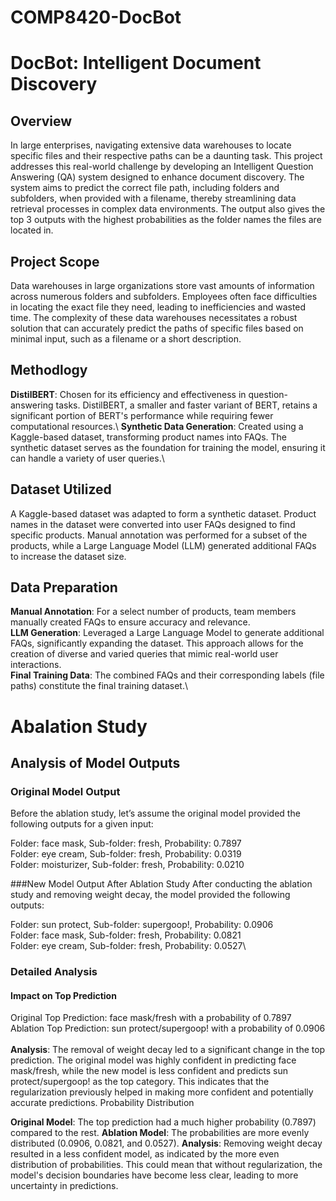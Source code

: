 # COMP8420-DocBot
 
# DocBot: Intelligent Document Discovery
## Overview
In large enterprises, navigating extensive data warehouses to locate specific files and their respective paths can be a daunting task. This project addresses this real-world challenge by developing an Intelligent Question Answering (QA) system designed to enhance document discovery. The system aims to predict the correct file path, including folders and subfolders, when provided with a filename, thereby streamlining data retrieval processes in complex data environments. The output also gives the top 3 outputs with the highest probabilities as the folder names the files are located in.

## Project Scope
Data warehouses in large organizations store vast amounts of information across numerous folders and subfolders. Employees often face difficulties in locating the exact file they need, leading to inefficiencies and wasted time. The complexity of these data warehouses necessitates a robust solution that can accurately predict the paths of specific files based on minimal input, such as a filename or a short description.

## Methodlogy
**DistilBERT**: Chosen for its efficiency and effectiveness in question-answering tasks. DistilBERT, a smaller and faster variant of BERT, retains a significant portion of BERT's performance while requiring fewer computational resources.\ 
**Synthetic Data Generation**: Created using a Kaggle-based dataset, transforming product names into FAQs. The synthetic dataset serves as the foundation for training the model, ensuring it can handle a variety of user queries.\

## Dataset Utilized
A Kaggle-based dataset was adapted to form a synthetic dataset. Product names in the dataset were converted into user FAQs designed to find specific products. Manual annotation was performed for a subset of the products, while a Large Language Model (LLM) generated additional FAQs to increase the dataset size.

## Data Preparation
**Manual Annotation**: For a select number of products, team members manually created FAQs to ensure accuracy and relevance.\
**LLM Generation**: Leveraged a Large Language Model to generate additional FAQs, significantly expanding the dataset. This approach allows for the creation of diverse and varied queries that mimic real-world user interactions.\
**Final Training Data**: The combined FAQs and their corresponding labels (file paths) constitute the final training dataset.\

# Abalation Study
## Analysis of Model Outputs
### Original Model Output
  Before the ablation study, let’s assume the original model provided the following outputs for a given input:

Folder: face mask, Sub-folder: fresh, Probability: 0.7897\
Folder: eye cream, Sub-folder: fresh, Probability: 0.0319\
Folder: moisturizer, Sub-folder: fresh, Probability: 0.0210

###New Model Output After Ablation Study
After conducting the ablation study and removing weight decay, the model provided the following outputs:

Folder: sun protect, Sub-folder: supergoop!, Probability: 0.0906\
Folder: face mask, Sub-folder: fresh, Probability: 0.0821\
Folder: eye cream, Sub-folder: fresh, Probability: 0.0527\

### Detailed Analysis
#### Impact on Top Prediction

Original Top Prediction: face mask/fresh with a probability of 0.7897\
Ablation Top Prediction: sun protect/supergoop! with a probability of 0.0906\
\
**Analysis**: The removal of weight decay led to a significant change in the top prediction. The original model was highly confident in predicting face mask/fresh, while the new model is less confident and predicts sun protect/supergoop! as the top category. This indicates that the regularization previously helped in making more confident and potentially accurate predictions.
Probability Distribution

**Original Model**: The top prediction had a much higher probability (0.7897) compared to the rest.
**Ablation Model**: The probabilities are more evenly distributed (0.0906, 0.0821, and 0.0527).
**Analysis**: Removing weight decay resulted in a less confident model, as indicated by the more even distribution of probabilities. This could mean that without regularization, the model's decision boundaries have become less clear, leading to more uncertainty in predictions.
